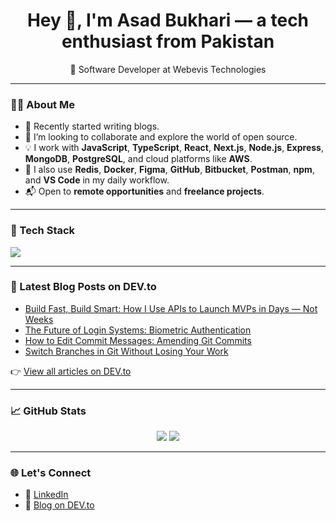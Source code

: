 <h1 align="center">Hey 👋, I'm Asad Bukhari — a tech enthusiast from Pakistan</h1>
<p align="center">🚀 Software Developer at Webevis Technologies</p>

---

### 👨‍💻 About Me

- 🔭 Recently started writing blogs.
- 👯 I’m looking to collaborate and explore the world of open source.
- 💡 I work with **JavaScript**, **TypeScript**, **React**, **Next.js**, **Node.js**, **Express**, **MongoDB**, **PostgreSQL**, and cloud platforms like **AWS**.
- 🧰 I also use **Redis**, **Docker**, **Figma**, **GitHub**, **Bitbucket**, **Postman**, **npm**, and **VS Code** in my daily workflow.
- 📬 Open to **remote opportunities** and **freelance projects**.

---

### 🧰 Tech Stack

<p align="left">
  <img src="https://skillicons.dev/icons?i=react,nextjs,nodejs,express,tailwind,js,ts,mongodb,postgres,redis,aws,docker,figma,github,vscode,npm,bitbucket,postman" />
</p>

---

### 📘 Latest Blog Posts on DEV.to

<!-- BLOG-POST-LIST:START -->
- [Build Fast, Build Smart: How I Use APIs to Launch MVPs in Days — Not Weeks](https://dev.to/asadbukhari/build-fast-build-smart-how-i-use-apis-to-launch-mvps-in-days-not-weeks-37jh)
- [The Future of Login Systems: Biometric Authentication](https://dev.to/asadbukhari/biometric-authentication-in-web-mobile-apps-the-future-of-login-systems-3n0b)
- [How to Edit Commit Messages: Amending Git Commits](https://dev.to/asadbukhari/how-to-fix-mistakes-in-commit-messages-amending-git-commits-11io)
- [Switch Branches in Git Without Losing Your Work](https://dev.to/asadbukhari/switch-branches-in-git-without-losing-your-work-2o18)
<!-- BLOG-POST-LIST:END -->

👉 [View all articles on DEV.to](https://dev.to/asadbukhari)

---

### 📈 GitHub Stats

<p align="center">
  <img src="https://github-readme-stats.vercel.app/api?username=asadbukhari2&show_icons=true&theme=react&hide_title=true" />
  <img src="https://github-readme-streak-stats.herokuapp.com/?user=asadbukhari2&theme=react" />
</p>

---

### 🌐 Let's Connect

- 💼 [LinkedIn](https://linkedin.com/in/asadbukhari2)
- 📝 [Blog on DEV.to](https://dev.to/asadbukhari)
<!-- - 💻 [Portfolio Website](#) _(Add your site link if available)_ -->
